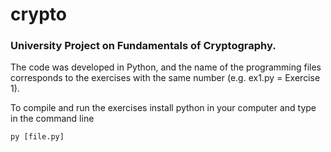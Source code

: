 # crypto

### University Project on Fundamentals of Cryptography. 

The code was developed in Python, and the name of the programming files corresponds to the exercises with the same number (e.g. ex1.py = Exercise 1).

To compile and run the exercises install python in your computer and type in the command line

```
py [file.py]
```
